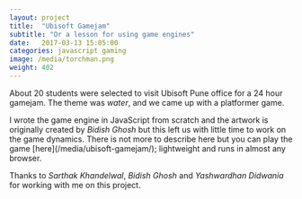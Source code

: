 ```yaml
---
layout: project
title:  "Ubisoft Gamejam"
subtitle: "Or a lesson for using game engines"
date:   2017-03-13 15:05:00
categories: javascript gaming
image: /media/torchman.png
weight: 402
---
```


<p>About 20 students were selected to visit Ubisoft Pune office for a 24 hour gamejam. The theme was <i>water</i>, and we came up with a platformer game.</p>
<!--break-->
<p>I wrote the game engine in JavaScript from scratch and the artwork is originally created by <em>Bidish Ghosh</em> but this left us with little time to work on the game dynamics. There is not more to describe here but you can play the game [here](/media/ubisoft-gamejam/); lightweight and runs in almost any browser.</p>
<p>Thanks to <em>Sarthak Khandelwal</em>, <em>Bidish Ghosh</em> and <em>Yashwardhan Didwania</em> for working with me on this project.</p>
